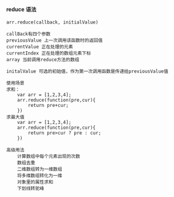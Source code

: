 #### reduce 语法

    arr.reduce(callback, initialValue)
    
    callBack有四个参数
    previousValue 上一次调用该函数时的返回值
    currentValue 正在处理的元素
    currentIndex 正在处理的数组元素下标
    array 当前调用reduce方法的数组

    initalValue 可选的初始值，作为第一次调用函数是传递给previousValue值

    使用场景
    求和：
        var arr = [1,2,3,4];
        arr.reduce(function(pre,cur){
            return pre+cur;
        })
    求最大值
        var arr = [1,2,3,4];
        arr.reduce(function(pre,cur){
            return pre>cur ? pre : cur;
        })

    高级用法
        计算数组中每个元素出现的次数
        数组去重
        二维数组转为一维数组
        将多维数组转化为一维
        对象里的属性求和
        下划线转驼峰
